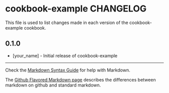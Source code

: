 cookbook-example CHANGELOG
==========================

This file is used to list changes made in each version of the cookbook-example cookbook.

0.1.0
-----
- [your_name] - Initial release of cookbook-example

- - -
Check the [Markdown Syntax Guide](http://daringfireball.net/projects/markdown/syntax) for help with Markdown.

The [Github Flavored Markdown page](http://github.github.com/github-flavored-markdown/) describes the differences between markdown on github and standard markdown.
